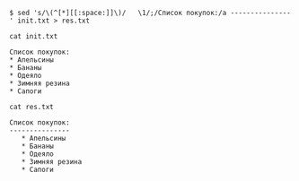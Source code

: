     $ sed 's/\(^[*][[:space:]]\)/   \1/;/Список покупок:/a ---------------' init.txt > res.txt

    cat init.txt

    Список покупок:
    * Апельсины
    * Бананы
    * Одеяло
    * Зимняя резина
    * Сапоги
    
    cat res.txt 
    
    Список покупок:
    ---------------
       * Апельсины
       * Бананы
       * Одеяло
       * Зимняя резина
       * Сапоги


<!-- [see simbol_class](/REPOBARE/_repo/NBash/.arb/man/symbol_class.ram/.grot/exam.man) -->
